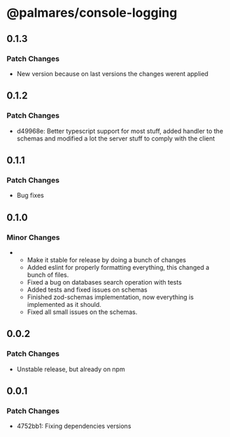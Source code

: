 # @palmares/console-logging

## 0.1.3

### Patch Changes

- New version because on last versions the changes werent applied

## 0.1.2

### Patch Changes

- d49968e: Better typescript support for most stuff, added handler to the schemas and modified a lot the server stuff to comply with the client

## 0.1.1

### Patch Changes

- Bug fixes

## 0.1.0

### Minor Changes

- - Make it stable for release by doing a bunch of changes
  - Added eslint for properly formatting everything, this changed a bunch of files.
  - Fixed a bug on databases search operation with tests
  - Added tests and fixed issues on schemas
  - Finished zod-schemas implementation, now everything is implemented as it should.
  - Fixed all small issues on the schemas.

## 0.0.2

### Patch Changes

- Unstable release, but already on npm

## 0.0.1

### Patch Changes

- 4752bb1: Fixing dependencies versions
